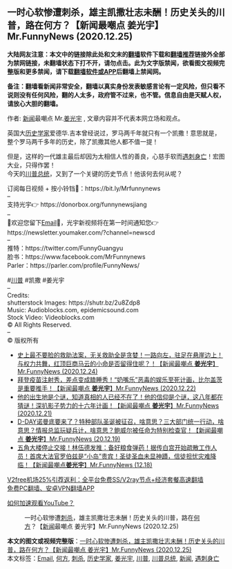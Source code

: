  <h2>一时心软惨遭刺杀，雄主凯撒壮志未酬！历史关头的川普，路在何方？【新闻最嘲点 姜光宇】Mr.FunnyNews (2020.12.25)‬</h2> <p class="notice"><b>大陆网友注意：本文中的链接除此处和文末的<a href="https://github.com/bannedbook/fanqiang" >翻墙</a>软件下载和<a href="https://github.com/killgcd/justmysocks/blob/master/README.md">翻墙推荐</a>链接外全部为禁网链接，未翻墙状态下打不开，请勿点击。此为文字版禁闻，欲看图文视频完整版和更多禁闻，请下载<a href="https://github.com/bannedbook/fanqiang">翻墙软件或APP</a>后翻墙上禁闻网。</p><p>备注：翻墙看新闻非常安全，翻墙以真实身份发表敏感言论有一定风险，但只看不说则没有任何风险，翻的人太多，政府管不过来，也不管。信息自由是天赋人权，请放心大胆的翻墙。</b></p>  <div class="entry"> <p>作者: <span class='wp_keywordlink_affiliate'><a href="https://www.bannedbook.org/" title="新闻">新闻</a></span>最嘲点 Mr.<a href="https://www.bannedbook.org/bnews/tag/%e5%a7%9c%e5%85%89%e5%ae%87/" class="st_tag internal_tag" rel="tag" title="标签 姜光宇 下的日志">姜光宇</a> , 文章内容并不代表本网立场和观点。</p> <figure></figure> <p>英国大<a href="https://www.bannedbook.org/bnews/tag/%E5%8E%86%E5%8F%B2%E5%AD%A6%E5%AE%B6/" class="st_tag internal_tag" rel="tag" title="标签 历史学家 下的日志">历史学家</a>爱德华.吉本曾经说过，罗马两千年就只有一个凯撒！意思就是，整个罗马两千多年的历史，除了凯撒其他人都不值一提！</p>  <p>但是，这样的一代雄主最后却因为太相信人性的善良，心慈手软而<a href="https://www.bannedbook.org/bnews/tag/%E9%81%87%E5%88%BA%E8%BA%AB%E4%BA%A1/" class="st_tag internal_tag" rel="tag" title="标签 遇刺身亡 下的日志">遇刺身亡</a>！宏图大业，只得作罢！<br /> 今天的<a href="https://www.bannedbook.org/bnews/tag/%E5%B7%9D%E6%99%AE%E6%80%BB%E7%BB%9F/" class="st_tag internal_tag" rel="tag" title="标签 川普总统 下的日志">川普总统</a>，又到了一个关键的历史节点！他该何去何从呢？</p> <p>订阅每日视频 + 按小铃铛🔔：https://bit.ly/Mrfunnynews<br /> &#8211;<br /> 支持光宇👉  https://donorbox.org/funnynewsjiang<br /> &#8211;<br /> 💛欢迎您留下<a href="https://www.bannedbook.org/bnews/tag/email/" class="st_tag internal_tag" rel="tag" title="标签 Email 下的日志">Email</a>📧，光宇新视频将在第一时间通知您👉  https://newsletter.youmaker.com/?channel=newscd<br /> &#8211;<br /> 推特：https://twitter.com/FunnyGuangyu<br /> 脸书：https://www.facebook.com/MrFunnynews<br /> Parler：https://parler.com/profile/FunnyNews/</p>  <p>#<a href="https://www.bannedbook.org/bnews/tag/%e5%b7%9d%e6%99%ae/" class="st_tag internal_tag" rel="tag" title="标签 川普 下的日志">川普</a> #凯撒 #姜光宇<br /> &#8211;<br /> Credits:<br /> shutterstock Images:  https://shutr.bz/2u8Zdp8<br /> Music:  Audioblocks.com,  epidemicsound.com<br /> Stock Video:  Videoblocks.com<br /> © All Rights Reserved.<br /> &#8211;<br /> ©️ 版权所有</p> <ul class='op-related-articles' title='相关阅读'> <li><a href='https://www.bannedbook.org/bnews/cbnews/20201225/1454526.html' target='_blank'>史上最不要脸的救助法案，无关救助全是贪婪！一路向左，驻足在悬崖边上！与权力共舞，红顶巨商马云的小命是否留得住呢？！【新闻最嘲点 <b>姜光宇</b>】Mr.FunnyNews (2020.12.24)‬</a></li> <li><a href='https://www.bannedbook.org/bnews/cbnews/20201223/1453183.html' target='_blank'>拜登疫苗注射秀，差点变成瞌睡秀！“奶嘴乐”恶毒的娱乐至死计画，比尔盖茨是重要推手！【新闻最嘲点 <b>姜光宇</b>】Mr.FunnyNews (2020.12.22)‬</a></li> <li><a href='https://www.bannedbook.org/bnews/cbnews/20201222/1452626.html' target='_blank'>他的出生地是个谜，知道真相的人已经不在了！他的信仰是个谜，这八年都在猜谜！深扒影子势力的十六年计画！【新闻最嘲点 <b>姜光宇</b>】Mr.FunnyNews (2020.12.21)‬</a></li> <li><a href='https://www.bannedbook.org/bnews/cbnews/20201220/1451329.html' target='_blank'>D-DAY诺曼底要来了？特种部队圣诞被征召，啥意思？三大部门统一行动，啥意思？情报总监玩疑兵计，啥意思？鲍威尔被任命为特别检查官！【新闻最嘲点 <b>姜光宇</b>】Mr.FunnyNews (20.12.19)‬</a></li> <li><a href='https://www.bannedbook.org/bnews/cbnews/20201219/1450724.html' target='_blank'>五角大楼停止交接！林伍德发推：备好粮食弹药！据传白宫开始疏散工作人员！首席大法官罗伯兹是“小岛”贵宾！圣徒圣血未显神蹟，信徒担忧灾难降临！【新闻最嘲点<b>姜光宇</b>】Mr.FunnyNews (12.18)‬</a></li> </ul> <p class="texttj"> <a href="https://github.com/bannedbook/fanqiang/wiki/V2ray%E6%9C%BA%E5%9C%BA" target="_blank">V2free机场25%引荐返利：全平台免费SS/V2ray节点+经济套餐高速翻墙</a><br/> <a href="https://github.com/bannedbook/fanqiang/wiki/%E7%A6%81%E9%97%BB%E7%BD%91%E5%AE%89%E5%8D%93%E7%BF%BB%E5%A2%99%E6%96%B0%E9%97%BBAPP" target="_blank">免费PC翻墙、安卓VPN翻墙APP</a></p><p><a href='https://www.bannedbook.org/bnews/topimagenews/20180409/925596.html' target='_blank'>如何加速观看YouTube？ </a></p>  <figure class='op-interactive'><figcaption>一时心软惨遭<a href="https://www.bannedbook.org/bnews/tag/%E5%88%BA%E6%9D%80/" class="st_tag internal_tag" rel="tag" title="标签 刺杀 下的日志">刺杀</a>，雄主凯撒壮志未酬！历史关头的川普，路在<a href="https://www.bannedbook.org/bnews/tag/%E4%BD%95%E6%96%B9/" class="st_tag internal_tag" rel="tag" title="标签 何方 下的日志">何方</a>？【<a href="https://www.bannedbook.org/bnews/tag/%E6%96%B0%E9%97%BB/" class="st_tag internal_tag" rel="tag" title="标签 新闻 下的日志">新闻</a>最嘲点 姜光宇】Mr.FunnyNews (2020.12.25)‬</figcaption></figure> </p><a name='sharetosocial'></a>       <div><b>本文的图文或视频完整版</b>：<a href='https://www.bannedbook.org/bnews/cbnews/20201226/1455179.html'>一时心软惨遭刺杀，雄主凯撒壮志未酬！历史关头的川普，路在何方？【新闻最嘲点 姜光宇】Mr.FunnyNews (2020.12.25)‬</a></div>  </div><!--END ENTRY--> <div class="postfooter"> <div>本文标签：<a href="https://www.bannedbook.org/bnews/tag/email/" rel="tag">Email</a>, <a href="https://www.bannedbook.org/bnews/tag/%E4%BD%95%E6%96%B9/" rel="tag">何方</a>, <a href="https://www.bannedbook.org/bnews/tag/%E5%88%BA%E6%9D%80/" rel="tag">刺杀</a>, <a href="https://www.bannedbook.org/bnews/tag/%E5%8E%86%E5%8F%B2%E5%AD%A6%E5%AE%B6/" rel="tag">历史学家</a>, <a href="https://www.bannedbook.org/bnews/tag/%e5%a7%9c%e5%85%89%e5%ae%87/" rel="tag">姜光宇</a>, <a href="https://www.bannedbook.org/bnews/tag/%e5%b7%9d%e6%99%ae/" rel="tag">川普</a>, <a href="https://www.bannedbook.org/bnews/tag/%E5%B7%9D%E6%99%AE%E6%80%BB%E7%BB%9F/" rel="tag">川普总统</a>, <a href="https://www.bannedbook.org/bnews/tag/%E6%96%B0%E9%97%BB/" rel="tag">新闻</a>, <a href="https://www.bannedbook.org/bnews/tag/%E9%81%87%E5%88%BA%E8%BA%AB%E4%BA%A1/" rel="tag">遇刺身亡</a></div>  </div><!--END POSTFOOTER--> 